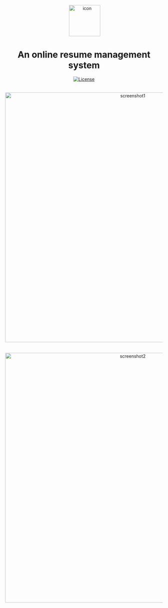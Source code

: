 <p align="center">
  <img with="100" height="100" src="https://github.com/goolhanrry/WebResume/blob/master/assets/icon.png" alt="icon">
</p>

<h1 align="center">An online resume management system</h1>

<p align="center">
  <a href="LICENSE"><img src="https://img.shields.io/badge/license-MIT-blue.svg" alt="License"></a>
  <br><br>
  <img width="800" src="https://github.com/goolhanrry/WebResume/blob/master/assets/WebResume_Screenshot1.png" alt="screenshot1">
  <br><br>
  <img width="800" src="https://github.com/goolhanrry/WebResume/blob/master/assets/WebResume_Screenshot2.png" alt="screenshot2">
</p>
